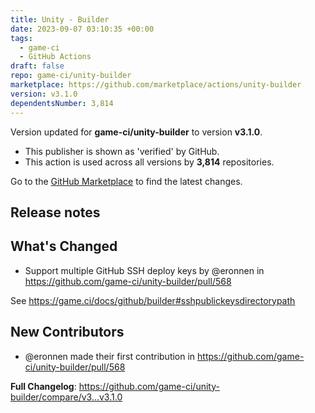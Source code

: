 ```yaml
---
title: Unity - Builder
date: 2023-09-07 03:10:35 +00:00
tags:
  - game-ci
  - GitHub Actions
draft: false
repo: game-ci/unity-builder
marketplace: https://github.com/marketplace/actions/unity-builder
version: v3.1.0
dependentsNumber: 3,814
---
```



Version updated for **game-ci/unity-builder** to version **v3.1.0**.
- This publisher is shown as 'verified' by GitHub.
- This action is used across all versions by **3,814** repositories.

Go to the [GitHub Marketplace](https://github.com/marketplace/actions/unity-builder) to find the latest changes.

## Release notes

## What's Changed
* Support multiple GitHub SSH deploy keys by @eronnen in https://github.com/game-ci/unity-builder/pull/568

See https://game.ci/docs/github/builder#sshpublickeysdirectorypath

## New Contributors
* @eronnen made their first contribution in https://github.com/game-ci/unity-builder/pull/568

**Full Changelog**: https://github.com/game-ci/unity-builder/compare/v3...v3.1.0
